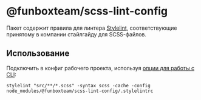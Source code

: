 # @funboxteam/scss-lint-config

Пакет содержит правила для линтера [Stylelint](https://stylelint.io),
соответствующие принятому в компании стайлгайду для SCSS-файлов.

## Использование

Подключить в конфиг рабочего проекта, используя [опции для работы с CLI](https://stylelint.io/user-guide/cli/):

`stylelint "src/**/*.scss" -syntax scss -cache -config node_modules/@funboxteam/scss-lint-config/.stylelintrc`
